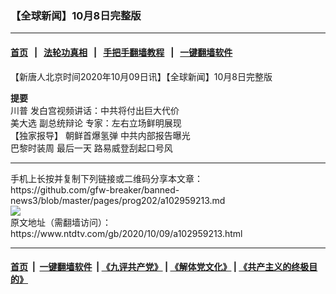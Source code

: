 ### 【全球新闻】10月8日完整版
------------------------

#### [首页](https://github.com/gfw-breaker/banned-news3/blob/master/README.md) &nbsp;&nbsp;|&nbsp;&nbsp; [法轮功真相](https://github.com/begood0513/basic/blob/master/README.md)  &nbsp;&nbsp;|&nbsp;&nbsp; [手把手翻墙教程](https://github.com/gfw-breaker/guides/wiki)  &nbsp;&nbsp;|&nbsp;&nbsp; [一键翻墙软件](https://github.com/gfw-breaker/nogfw/blob/master/README.md)  



<div><div class="post_content" itemprop="articleBody">
 <p>
  【新唐人北京时间2020年10月09日讯】【全球新闻】10月8日完整版
 </p>
 <p>
  <strong>
   提要
  </strong>
  <br/>
  <ok href="https://www.ntdtv.com/gb/川普.htm">
   川普
  </ok>
  发白宫视频讲话：中共将付出巨大代价
  <br/>
  美大选
  <ok href="https://www.ntdtv.com/gb/副总统辩论.htm">
   副总统辩论
  </ok>
  专家：左右立场鲜明展现
  <br/>
  【独家报导】
  <ok href="https://www.ntdtv.com/gb/朝鲜首爆氢弹.htm">
   朝鲜首爆氢弹
  </ok>
  中共内部报告曝光
  <br/>
  <ok href="https://www.ntdtv.com/gb/巴黎时装周.htm">
   巴黎时装周
  </ok>
  最后一天 路易威登刮起口号风
 </p>
 <div class="single_ad">
 </div>
</div>
</div>
<hr/>
手机上长按并复制下列链接或二维码分享本文章：<br/>
https://github.com/gfw-breaker/banned-news3/blob/master/pages/prog202/a102959213.md <br/>
<a href='https://github.com/gfw-breaker/banned-news3/blob/master/pages/prog202/a102959213.md'><img src='https://github.com/gfw-breaker/banned-news3/blob/master/pages/prog202/a102959213.md.png'/></a> <br/>
原文地址（需翻墙访问）：https://www.ntdtv.com/gb/2020/10/09/a102959213.html


------------------------
#### [首页](https://github.com/gfw-breaker/banned-news3/blob/master/README.md) &nbsp;|&nbsp; [一键翻墙软件](https://github.com/gfw-breaker/nogfw/blob/master/README.md) &nbsp;| [《九评共产党》](https://github.com/gfw-breaker/9ping.md/blob/master/README.md#九评之一评共产党是什么) | [《解体党文化》](https://github.com/gfw-breaker/jtdwh.md/blob/master/README.md) | [《共产主义的终极目的》](https://github.com/gfw-breaker/gczydzjmd.md/blob/master/README.md)


<img src='http://gfw-breaker.win/banned-news3/pages/prog202/a102959213.md' width='0px' height='0px'/>